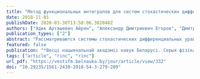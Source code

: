 ```yaml
---
title: "Метод функциональных интегралов для систем стохастических дифференциальных уравнений"
date: 2018-11-01
publishDate: 2020-03-30T13:58:06.382848Z
authors: ["Эдик Арташевич Айрян", "Александр Дмитриевич Егоров", "Дмитрий Сергеевич Кулябов", "Виктор Б. Малютин", "Леонид Антонович Севастьянов"]
publication_types: ["2"]
abstract: "Рассматриваются системы стохастических дифференциальных уравнений, для которых риманово многообразие, порождаемое диффузионной матрицей, имеет нулевую кривизну. Предлагается метод вычисления характеристик решения рассматриваемых систем стохастических дифференциальных уравнений, который основывается на представлении функции плотности вероятности перехода через функциональный интеграл. Для вычисления возникающих функциональных интегралов используется разложение действия относительно классической траектории, для которой действие принимает экстремальное значение. Классическая траектория находится как решение многомерного уравнения Эйлера – Лагранжа."
featured: false
publication: "*Весці нацыянальнай акадэміі навук Беларусі. Серыя фізіка-матэматычных навук*"
tags: ["article", "rinc", "rinc"]
url_pdf: "https://vestifm.belnauka.by/jour/article/view/332"
doi: "10.29235/1561-2430-2018-54-3-279-289"
---
```


